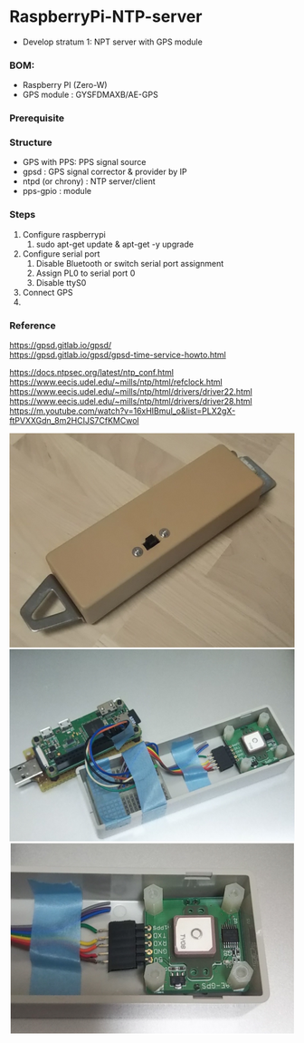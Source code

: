# RaspberryPi-NTP-server

- Develop stratum 1: NPT server with GPS module

### BOM:  
  - Raspberry PI (Zero-W)  
  - GPS module : GYSFDMAXB/AE-GPS  


### Prerequisite  

### Structure  
- GPS with PPS: PPS signal source
- gpsd : GPS signal corrector & provider by IP
- ntpd (or chrony) : NTP server/client
- pps-gpio : module  


### Steps 
1. Configure raspberrypi
   1. sudo apt-get update & apt-get -y upgrade 
3. Configure serial port
   1. Disable Bluetooth or switch serial port assignment
   2. Assign PL0 to serial port 0
   3. Disable ttyS0
4. Connect GPS
5. 

### Reference  

https://gpsd.gitlab.io/gpsd/  
https://gpsd.gitlab.io/gpsd/gpsd-time-service-howto.html  

https://docs.ntpsec.org/latest/ntp_conf.html  
https://www.eecis.udel.edu/~mills/ntp/html/refclock.html  
https://www.eecis.udel.edu/~mills/ntp/html/drivers/driver22.html  
https://www.eecis.udel.edu/~mills/ntp/html/drivers/driver28.html  
https://m.youtube.com/watch?v=16xHIBmul_o&list=PLX2gX-ftPVXXGdn_8m2HCIJS7CfKMCwol

![Painted](DSC_0766~2.JPG)
![Overview](DSC_0589.png)
![Zoomup](DSC_0591.png)
